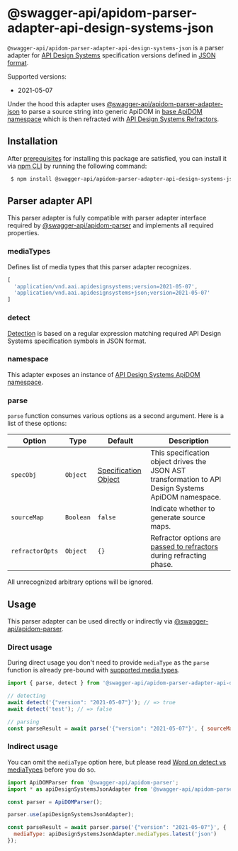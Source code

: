 # @swagger-api/apidom-parser-adapter-api-design-systems-json

`@swagger-api/apidom-parser-adapter-api-design-systems-json` is a parser adapter for [API Design Systems](https://apidesign.systems/) specification versions defined in [JSON format](https://www.json.org/json-en.html).

Supported versions:
- 2021-05-07

Under the hood this adapter uses [@swagger-api/apidom-parser-adapter-json](https://github.com/swagger-api/apidom/tree/main/packages/apidom-parser-adapter-json)
to parse a source string into generic ApiDOM in [base ApiDOM namespace](https://github.com/swagger-api/apidom/tree/main/packages/apidom#base-namespace)
which is then refracted with [API Design Systems Refractors](https://github.com/swagger-api/apidom/tree/main/packages/apidom-ns-api-design-systems#refractors).

## Installation

After [prerequisites](https://github.com/swagger-api/apidom/blob/main/README.md#prerequisites) for installing this package are satisfied, you can install it
via [npm CLI](https://docs.npmjs.com/cli) by running the following command:

```sh
 $ npm install @swagger-api/apidom-parser-adapter-api-design-systems-json
```

## Parser adapter API

This parser adapter is fully compatible with parser adapter interface required by [@swagger-api/apidom-parser](https://github.com/swagger-api/apidom/tree/main/packages/apidom-parser#mounting-parser-adapters)
and implements all required properties.

### mediaTypes

Defines list of media types that this parser adapter recognizes.

```js
[
  'application/vnd.aai.apidesignsystems;version=2021-05-07',
  'application/vnd.aai.apidesignsystems+json;version=2021-05-07'
]
```

### detect

[Detection](https://github.com/swagger-api/apidom/blob/main/packages/apidom-parser-adapter-api-design-systems-json/src/adapter.ts#L11) is based on a regular expression matching required API Design Systems specification symbols in JSON format.

### namespace

This adapter exposes an instance of [API Design Systems ApiDOM namespace](https://github.com/swagger-api/apidom/tree/main/packages/apidom-ns-api-design-systems#api-design-systems-2021-05-07-namespace).

### parse

`parse` function consumes various options as a second argument. Here is a list of these options:

Option | Type | Default | Description
--- | --- | --- | ---
<a name="specObj"></a>`specObj` | `Object` | [Specification Object](https://github.com/swagger-api/apidom/blob/main/packages/apidom-ns-api-design-systems/src/refractor/specification.ts) | This specification object drives the JSON AST transformation to API Design Systems ApiDOM namespace.
<a name="sourceMap"></a>`sourceMap` | `Boolean` | `false` | Indicate whether to generate source maps.
<a name="refractorOpts"></a>`refractorOpts` | `Object` | `{}` | Refractor options are [passed to refractors](https://github.com/swagger-api/apidom/tree/main/packages/apidom-ns-api-design-systems#refractor-plugins) during refracting phase.

All unrecognized arbitrary options will be ignored.

## Usage

This parser adapter can be used directly or indirectly via [@swagger-api/apidom-parser](https://github.com/swagger-api/apidom/tree/main/packages/apidom-parser).

### Direct usage

During direct usage you don't need to provide `mediaType` as the `parse` function is already pre-bound
with [supported media types](#mediatypes).

```js
import { parse, detect } from '@swagger-api/apidom-parser-adapter-api-design-systems-json';

// detecting
await detect('{"version": "2021-05-07"}'); // => true
await detect('test'); // => false

// parsing
const parseResult = await parse('{"version": "2021-05-07"}', { sourceMap: true });
```

### Indirect usage

You can omit the `mediaType` option here, but please read [Word on detect vs mediaTypes](https://github.com/swagger-api/apidom/tree/main/packages/apidom-parser#word-on-detect-vs-mediatypes) before you do so.

```js
import ApiDOMParser from '@swagger-api/apidom-parser';
import * as apiDesignSystemsJsonAdapter from '@swagger-api/apidom-parser-adapter-api-design-systems-json';

const parser = ApiDOMParser();

parser.use(apiDesignSystemsJsonAdapter);

const parseResult = await parser.parse('{"version": "2021-05-07"}', {
  mediaType: apiDesignSystemsJsonAdapter.mediaTypes.latest('json')
});
```
